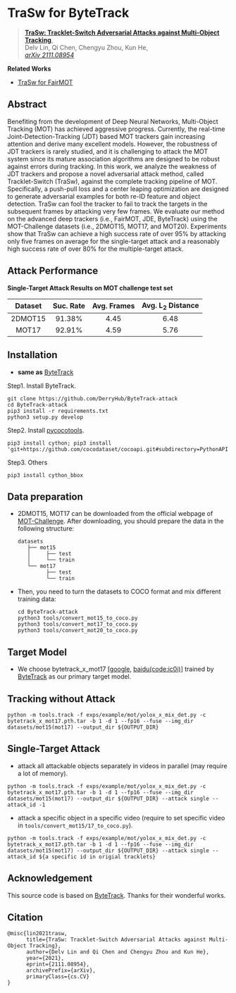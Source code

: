 # TraSw for ByteTrack

> [**TraSw: Tracklet-Switch Adversarial Attacks against Multi-Object Tracking**](https://arxiv.org/abs/2111.08954),            
> Delv Lin, Qi Chen, Chengyu Zhou, Kun He,              
> *[arXiv 2111.08954](https://arxiv.org/abs/2111.08954)*

**Related Works**

* [TraSw for FairMOT](https://github.com/DerryHub/FairMOT-attack)

## Abstract

Benefiting from the development of Deep Neural Networks, Multi-Object Tracking (MOT) has achieved aggressive progress. Currently, the real-time Joint-Detection-Tracking (JDT) based MOT trackers gain increasing attention and derive many excellent models. However, the robustness of JDT trackers is rarely studied, and it is challenging to attack the MOT system since its mature association algorithms are designed to be robust against errors during tracking. In this work, we analyze the weakness of JDT trackers and propose a novel adversarial attack method, called Tracklet-Switch (TraSw), against the complete tracking pipeline of MOT. Specifically, a push-pull loss and a center leaping optimization are designed to generate adversarial examples for both re-ID feature and object detection. TraSw can fool the tracker to fail to track the targets in the subsequent frames by attacking very few frames. We evaluate our method on the advanced deep trackers (i.e., FairMOT, JDE, ByteTrack) using the MOT-Challenge datasets (i.e., 2DMOT15, MOT17, and MOT20). Experiments show that TraSw can achieve a high success rate of over 95% by attacking only five frames on average for the single-target attack and a reasonably high success rate of over 80% for the multiple-target attack.

## Attack Performance

**Single-Target Attack Results on MOT challenge test set**

| Dataset | Suc. Rate | Avg. Frames | Avg.  L<sub>2</sub> Distance |
| :-----: | :-------: | :---------: | :--------------------------: |
| 2DMOT15 |  91.38%   |    4.45     |             6.48             |
|  MOT17  |  92.91%   |    4.59     |             5.76             |

## Installation

* **same as** [ByteTrack](https://github.com/ifzhang/ByteTrack)

Step1. Install ByteTrack.

```
git clone https://github.com/DerryHub/ByteTrack-attack
cd ByteTrack-attack
pip3 install -r requirements.txt
python3 setup.py develop
```

Step2. Install [pycocotools](https://github.com/cocodataset/cocoapi).

```
pip3 install cython; pip3 install 'git+https://github.com/cocodataset/cocoapi.git#subdirectory=PythonAPI'
```

Step3. Others

```
pip3 install cython_bbox
```

## Data preparation

* 2DMOT15, MOT17 can be downloaded from the official webpage of [MOT-Challenge](https://motchallenge.net/). After downloading, you should prepare the data in the following structure:

  ```
  datasets
     ├── mot15
     │     ├── test
     │     └── train
     └── mot17
           ├── test
           └── train
  ```

* Then, you need to turn the datasets to COCO format and mix different training data:

  ```shell
  cd ByteTrack-attack
  python3 tools/convert_mot15_to_coco.py
  python3 tools/convert_mot17_to_coco.py
  python3 tools/convert_mot20_to_coco.py
  ```

## Target Model

* We choose bytetrack_x_mot17 [[google](https://drive.google.com/file/d/1P4mY0Yyd3PPTybgZkjMYhFri88nTmJX5/view?usp=sharing), [baidu(code:ic0i)](https://pan.baidu.com/s/1OJKrcQa_JP9zofC6ZtGBpw)] trained by [ByteTrack](https://github.com/ifzhang/ByteTrack) as our primary target model.

## Tracking without Attack

```shell
python -m tools.track -f exps/example/mot/yolox_x_mix_det.py -c bytetrack_x_mot17.pth.tar -b 1 -d 1 --fp16 --fuse --img_dir datasets/mot15(mot17) --output_dir ${OUTPUT_DIR}
```

## Single-Target Attack

* attack all attackable objects separately in videos in parallel (may require a lot of memory).

```shell
python -m tools.track -f exps/example/mot/yolox_x_mix_det.py -c bytetrack_x_mot17.pth.tar -b 1 -d 1 --fp16 --fuse --img_dir datasets/mot15(mot17) --output_dir ${OUTPUT_DIR} --attack single --attack_id -1
```

* attack a specific object in a specific video (require to set specific video in `tools/convert_mot15/17_to_coco.py`).

```shell
python -m tools.track -f exps/example/mot/yolox_x_mix_det.py -c bytetrack_x_mot17.pth.tar -b 1 -d 1 --fp16 --fuse --img_dir datasets/mot15(mot17) --output_dir ${OUTPUT_DIR} --attack single --attack_id ${a specific id in origial tracklets}
```

## Acknowledgement

This source code is based on [ByteTrack](https://github.com/ifzhang/ByteTrack). Thanks for their wonderful works.

## Citation

```
@misc{lin2021trasw,
      title={TraSw: Tracklet-Switch Adversarial Attacks against Multi-Object Tracking}, 
      author={Delv Lin and Qi Chen and Chengyu Zhou and Kun He},
      year={2021},
      eprint={2111.08954},
      archivePrefix={arXiv},
      primaryClass={cs.CV}
}
```

